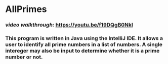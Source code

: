 # AllPrimes

### <em>video walkthrough:</em> https://youtu.be/f19DQgB0NkI

### This program is written in Java using the IntelliJ IDE. It allows a user to identify all prime numbers in a list of numbers. A single intereger may also be input to determine whether it is a prime number or not.